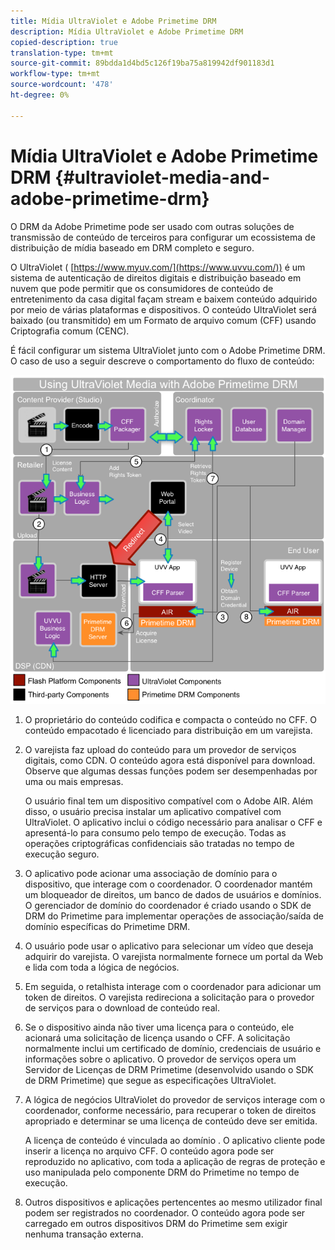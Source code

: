```yaml
---
title: Mídia UltraViolet e Adobe Primetime DRM
description: Mídia UltraViolet e Adobe Primetime DRM
copied-description: true
translation-type: tm+mt
source-git-commit: 89bdda1d4bd5c126f19ba75a819942df901183d1
workflow-type: tm+mt
source-wordcount: '478'
ht-degree: 0%

---
```



# Mídia UltraViolet e Adobe Primetime DRM {#ultraviolet-media-and-adobe-primetime-drm}

O DRM da Adobe Primetime pode ser usado com outras soluções de transmissão de conteúdo de terceiros para configurar um ecossistema de distribuição de mídia baseado em DRM completo e seguro.

O UltraViolet ( [https://www.myuv.com/](https://www.uvvu.com/)) é um sistema de autenticação de direitos digitais e distribuição baseado em nuvem que pode permitir que os consumidores de conteúdo de entretenimento da casa digital façam stream e baixem conteúdo adquirido por meio de várias plataformas e dispositivos. O conteúdo UltraViolet será baixado (ou transmitido) em um Formato de arquivo comum (CFF) usando Criptografia comum (CENC).

É fácil configurar um sistema UltraViolet junto com o Adobe Primetime DRM. O caso de uso a seguir descreve o comportamento do fluxo de conteúdo:

<!--<a id="fig_cxy_dc2_44"></a>-->

![](assets/AdobeUV_web.png)

1. O proprietário do conteúdo codifica e compacta o conteúdo no CFF. O conteúdo empacotado é licenciado para distribuição em um varejista.
1. O varejista faz upload do conteúdo para um provedor de serviços digitais, como CDN. O conteúdo agora está disponível para download. Observe que algumas dessas funções podem ser desempenhadas por uma ou mais empresas.

   O usuário final tem um dispositivo compatível com o Adobe AIR. Além disso, o usuário precisa instalar um aplicativo compatível com UltraViolet. O aplicativo inclui o código necessário para analisar o CFF e apresentá-lo para consumo pelo tempo de execução. Todas as operações criptográficas confidenciais são tratadas no tempo de execução seguro.
1. O aplicativo pode acionar uma associação de domínio para o dispositivo, que interage com o coordenador. O coordenador mantém um bloqueador de direitos, um banco de dados de usuários e domínios. O gerenciador de domínio do coordenador é criado usando o SDK de DRM do Primetime para implementar operações de associação/saída de domínio específicas do Primetime DRM.
1. O usuário pode usar o aplicativo para selecionar um vídeo que deseja adquirir do varejista. O varejista normalmente fornece um portal da Web e lida com toda a lógica de negócios.
1. Em seguida, o retalhista interage com o coordenador para adicionar um token de direitos. O varejista redireciona a solicitação para o provedor de serviços para o download de conteúdo real.
1. Se o dispositivo ainda não tiver uma licença para o conteúdo, ele acionará uma solicitação de licença usando o CFF. A solicitação normalmente inclui um certificado de domínio, credenciais de usuário e informações sobre o aplicativo. O provedor de serviços opera um Servidor de Licenças de DRM Primetime (desenvolvido usando o SDK de DRM Primetime) que segue as especificações UltraViolet.
1. A lógica de negócios UltraViolet do provedor de serviços interage com o coordenador, conforme necessário, para recuperar o token de direitos apropriado e determinar se uma licença de conteúdo deve ser emitida.

   A licença de conteúdo é vinculada ao domínio . O aplicativo cliente pode inserir a licença no arquivo CFF. O conteúdo agora pode ser reproduzido no aplicativo, com toda a aplicação de regras de proteção e uso manipulada pelo componente DRM do Primetime no tempo de execução.
1. Outros dispositivos e aplicações pertencentes ao mesmo utilizador final podem ser registrados no coordenador. O conteúdo agora pode ser carregado em outros dispositivos DRM do Primetime sem exigir nenhuma transação externa.